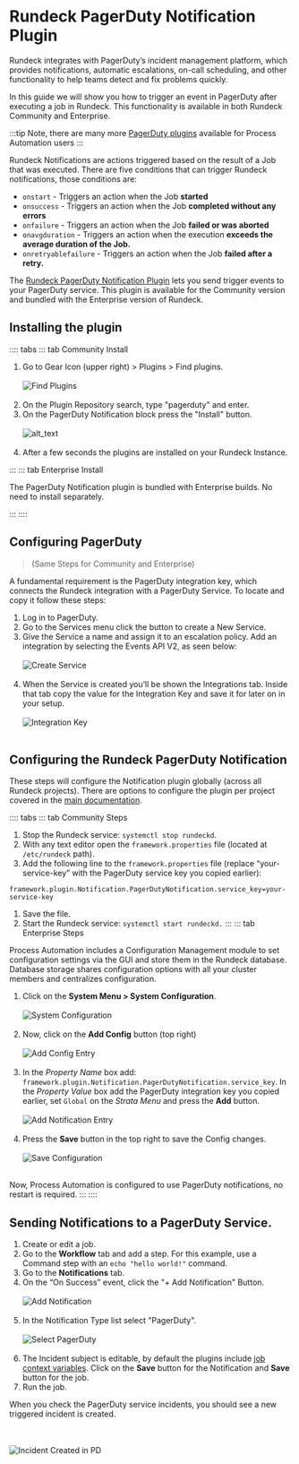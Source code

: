 # Rundeck PagerDuty Notification Plugin

Rundeck integrates with PagerDuty’s incident management platform, which provides notifications, automatic escalations, on-call scheduling, and other functionality to help teams detect and fix problems quickly.

In this guide we will show you how to trigger an event in PagerDuty after executing a job in Rundeck. This functionality is available in both Rundeck Community and Enterprise.   

:::tip
Note, there are many more [PagerDuty plugins](https://docs.rundeck.com/docs/manual/webhooks/pagerduty-run-job.html) available for Process Automation users
:::

Rundeck Notifications are actions triggered based on the result of a Job that was executed.  There are five conditions that can trigger Rundeck notifications, those conditions are:

- `onstart` - Triggers an action when the Job **started**
- `onsuccess` - Triggers an action when the Job **completed without any errors**
- `onfailure` - Triggers an action when the Job **failed or was aborted**
- `onavgduration` - Triggers an action when the execution **exceeds the average duration of the Job.**
- `onretryablefailure` - Triggers an action when the Job **failed after a retry.**

The [Rundeck PagerDuty Notification Plugin](https://github.com/rundeck-plugins/pagerduty-notification) lets you send trigger events to your PagerDuty service. This plugin is available for the Community version and bundled with the Enterprise version of Rundeck.


## Installing the plugin
:::: tabs
::: tab Community Install

1. Go to Gear Icon (upper right) > Plugins > Find plugins.
    <br><br>![Find Plugins](@assets/img/howto-pdnotif-findplugin.png)<br><br>
1. On the Plugin Repository search, type "pagerduty" and enter.
1. On the PagerDuty Notification block press the "Install" button.
    <br><br>![alt_text](@assets/img/howto-pdnotif-installplugin.png)<br><br>
4. After a few seconds the plugins are installed on your Rundeck Instance.

:::
::: tab Enterprise Install

The PagerDuty Notification plugin is bundled with Enterprise builds.  No need to install separately.

:::
::::

## Configuring PagerDuty
>(Same Steps for Community and Enterprise)

A fundamental requirement is the PagerDuty integration key, which connects the Rundeck integration with a PagerDuty Service. To locate and copy it follow these steps:

1. Log in to PagerDuty.
1. Go to the Services menu click the button to create a New Service.
1. Give the Service a name and assign it to an escalation policy. Add an integration by selecting the Events API V2, as seen below:
    <br><br>![Create Service](@assets/img/howto-pdnotif-createservice.png)<br><br>
1. When the Service is created you’ll be shown the Integrations tab. Inside that tab copy the value for the Integration Key and save it for later on in your setup.
    <br><br>![Integration Key](@assets/img/howto-pdnotif-integrationkey.png)<br><br>

## Configuring the Rundeck PagerDuty Notification

These steps will configure the Notification plugin globally (across all Rundeck projects). There are options to configure the plugin per project covered in the [main documentation](https://github.com/rundeck-plugins/pagerduty-notification#configuration).

:::: tabs
::: tab Community Steps

1. Stop the Rundeck service: `systemctl stop rundeckd`.
1. With any text editor open the `framework.properties` file (located at `/etc/rundeck` path).
1. Add the following line to the `framework.properties` file (replace “your-service-key” with the PagerDuty service key you copied earlier):
```
framework.plugin.Notification.PagerDutyNotification.service_key=your-service-key
```
1. Save the file.
1. Start the Rundeck service: `systemctl start rundeckd.`
:::
::: tab Enterprise Steps

Process Automation includes a Configuration Management module to set configuration settings via the GUI and store them in the Rundeck database. Database storage shares configuration options with all your cluster members and centralizes configuration.

1. Click on the **System Menu > System Configuration**.
    <br><br>![System Configuration](@assets/img/howto-pdnotif-systemconf.png)<br><br>
2. Now, click on the **Add Config** button (top right)
    <br><br>![Add Config Entry](@assets/img/howto-pdnotif-addconf.png)<br><br>
3. In the _Property Name_ box add: `framework.plugin.Notification.PagerDutyNotification.service_key`. In the _Property Value_ box add the PagerDuty integration key you copied earlier, set `Global` on the _Strata Menu_ and press the **Add** button.
    <br><br>![Add Notification Entry](@assets/img/howto-pdnotif-addpdentry.png)<br><br>
4. Press the **Save** button in the top right to save the Config changes.
    <br><br>![Save Configuration](@assets/img/howto-pdnotif-saveconf.png)<br><br>

Now, Process Automation is configured to use PagerDuty notifications, no restart is required.
:::
::::

## Sending Notifications to a PagerDuty Service.

1. Create or edit a job.
1. Go to the **Workflow** tab and add a step. For this example, use a Command step with an `echo "hello world!"` command.
1. Go to the **Notifications** tab.
1. On the “On Success” event, click the "+ Add Notification" Button.
   <br><br>![Add Notification](@assets/img/howto-pdnotif-addnotification.png)<br><br>
1. In the Notification Type list select "PagerDuty".
   <br><br>![Select PagerDuty](@assets/img/howto-pdnotif-addpdnotif.png)<br><br>
1. The Incident subject is editable, by default the plugins include [job context variables](/manual/job-workflows.html#context-variables). Click on the **Save** button for the Notification and **Save** button for the job.
1. Run the job.

When you check the PagerDuty service incidents, you should see a new triggered incident is created.

<br><br>![Incident Created in PD](@assets/img/howto-pdnotif-incidentcreated.png)<br><br>
